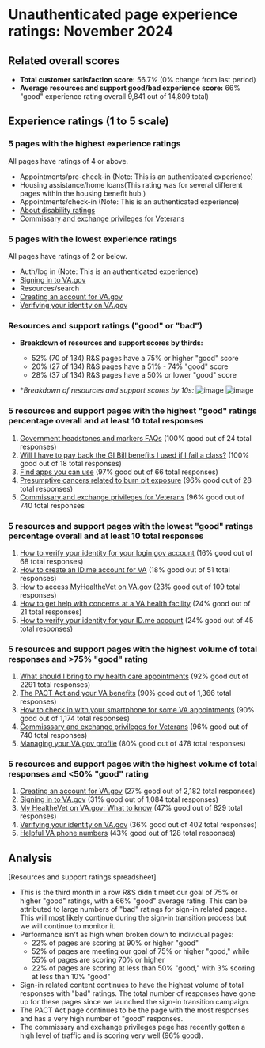 # Unauthenticated page experience ratings: November 2024
## Related overall scores
- **Total customer satisfaction score:** 56.7% (0% change from last period)
- **Average resources and support good/bad experience score:** 66% "good" experience rating overall 9,841 out of 14,809 total)

## Experience ratings (1 to 5 scale)

### 5 pages with the highest experience ratings 
All pages have ratings of 4 or above.
-   Appointments/pre-check-in (Note: This is an authenticated experience)
-   Housing assistance/home loans(This rating was for several different pages within the housing benefit hub.)
-    Appointments/check-in (Note: This is an authenticated experience)
-    [About disability ratings](https://www.va.gov/disability/about-disability-ratings/)
-    [Commissary and exchange privileges for Veterans](https://www.va.gov/resources/commissary-and-exchange-privileges-for-veterans/)
  
### 5 pages with the lowest experience ratings
All pages have ratings of 2 or below.
-  Auth/log in (Note: This is an authenticated experience)
-  [Signing in to VA.gov](https://www.va.gov/resources/signing-in-to-vagov/)
-  Resources/search
-  [Creating an account for VA.gov](https://www.va.gov/resources/creating-an-account-for-vagov/)
-  [Verifying your identity on VA.gov](https://www.va.gov/resources/verifying-your-identity-on-vagov/)

### Resources and support ratings ("good" or "bad")

- **Breakdown of resources and support scores by thirds:**
  - 52% (70 of 134) R&S pages have a 75% or higher "good" score
  - 20% (27 of 134) R&S pages have a 51% - 74% "good" score
  - 28% (37 of 134) R&S pages have a 50% or lower "good" score
    
- **Breakdown of resources and support scores by 10s:*
![image](https://github.com/user-attachments/assets/781bf3fc-c9d7-4f57-a498-4fa3ae2f90b4)
![image](https://github.com/user-attachments/assets/5813a088-24dd-424c-a01b-c0afe0bf3d61)

### 5 resources and support pages with the highest "good" ratings percentage overall and at least 10 total responses

1. [Government headstones and markers FAQs](https://www.va.gov/resources/government-headstones-and-markers-faqs/) (100% good out of 24 total responses)
2. [Will I have to pay back the GI Bill benefits I used if I fail a class?](https://www.va.gov/resources/will-i-have-to-pay-back-the-gi-bill-benefits-i-used-if-i-fail-a-class/) (100% good out of 18 total responses)
3. [Find apps you can use](https://www.va.gov/resources/find-apps-you-can-use/) (97% good out of 66 total responses)
4. [Presumptive cancers related to burn pit exposure](https://www.va.gov/resources/presumptive-cancers-related-to-burn-pit-exposure/) (96% good out of 28 total responses)
5. [Commissary and exchange privileges for Veterans](https://www.va.gov/resources/commissary-and-exchange-privileges-for-veterans/) (96% good out of 740 total responses
   
### 5 resources and support pages with the lowest "good" ratings percentage overall and at least 10 total responses

1. [How to verify your identity for your login.gov account](https://www.va.gov/resources/how-to-verify-your-identity-for-your-logingov-account/) (16% good out of 68 total responses)
2. [How to create an ID.me account for VA](https://www.va.gov/resources/how-to-create-an-idme-account-for-va/) (18% good out of 51 total responses)
3. [How to access MyHealtheVet on VA.gov](https://www.va.gov/resources/how-to-access-my-healthevet-on-vagov/) (23% good out of 109 total responses)
4. [How to get help with concerns at a VA health facility](https://www.va.gov/resources/how-to-get-help-with-concerns-at-a-va-health-facility/) (24% good out of 21 total responses)
5. [How to verify your identity for your ID.me account](https://www.va.gov/resources/how-to-verify-your-identity-for-your-idme-account/) (24% good out of 45 total responses)
   
### 5 resources and support pages with the highest volume of total responses and >75% "good" rating

1.   [What should I bring to my health care appointments](https://www.va.gov/resources/what-should-i-bring-to-my-health-care-appointments/) (92% good out of 2291 total responses)
2.   [The PACT Act and your VA benefits](https://www.va.gov/resources/the-pact-act-and-your-va-benefits/) (90% good out of 1,366 total responses)
3.   [How to check in with your smartphone for some VA appointments](https://www.va.gov/resources/how-to-check-in-with-your-smartphone-for-some-va-appointments/) (90% good out of 1,174 total responses)
4.   [Commisssary and exchange privileges for Veterans](https://www.va.gov/resources/commissary-and-exchange-privileges-for-veterans/) (96% good out of 740 total responses)
5.   [Managing your VA.gov profile](https://www.va.gov/resources/managing-your-vagov-profile/) (80% good out of 478 total responses)
   
### 5 resources and support pages with the highest volume of total responses and <50% "good" rating

1. [Creating an account for VA.gov](https://www.va.gov/resources/creating-an-account-for-vagov/) (27% good out of 2,182 total responses)
2. [Signing in to VA.gov](https://www.va.gov/resources/signing-in-to-vagov/) (31% good out of 1,084 total responses)
3. [My HealtheVet on VA.gov: What to know](https://www.va.gov/resources/my-healthevet-on-vagov-what-to-know/) (47% good out of 829 total responses)
4. [Verifying your identity on VA.gov](https://www.va.gov/resources/verifying-your-identity-on-vagov/) (36% good out of 402 total responses)
5. [Helpful VA phone numbers](https://www.va.gov/resources/helpful-va-phone-numbers/) (43% good out of 128 total responses)
   
## Analysis
[Resources and support ratings spreadsheet]
- This is the third month in a row R&S didn't meet our goal of 75% or higher "good" ratings, with a 66% "good" average rating. This can be attributed to large numbers of "bad" ratings for sign-in related pages. This will most likely continue during the sign-in transition process but we will continue to monitor it.
- Performance isn't as high when broken down to individual pages:
  - 22% of pages are scoring at 90% or higher "good"
  - 52% of pages are meeting our goal of 75% or higher "good," while 55% of pages are scoring 70% or higher
  - 22% of pages are scoring at less than 50% "good," with 3% scoring at less than 10% "good" 
- Sign-in related content continues to have the highest volume of total responses with "bad" ratings. The total number of responses have gone up for these pages since we launched the sign-in transition campaign.
- The PACT Act page continues to be the page with the most responses and has a very high number of "good" responses.
- The commissary and exchange privileges page has recently gotten a high level of traffic and is scoring very well (96% good).
